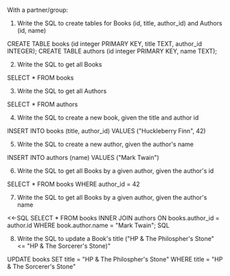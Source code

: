 With a partner/group:

1.  Write the SQL to create tables for Books (id, title, author_id) and Authors (id, name)

CREATE TABLE books (id integer PRIMARY KEY, title TEXT, author_id INTEGER);
CREATE TABLE authors (id integer PRIMARY KEY, name TEXT);

2.  Write the SQL to get all Books

SELECT * FROM books

3.  Write the SQL to get all Authors

SELECT * FROM authors

4.  Write the SQL to create a new book, given the title and author id

INSERT INTO books (title, author_id) VALUES ("Huckleberry Finn", 42)

5.  Write the SQL to create a new author, given the author's name

INSERT INTO authors (name) VALUES ("Mark Twain")

6.  Write the SQL to get all Books by a given author, given the author's id

SELECT * FROM books WHERE author_id = 42

7.  Write the SQL to get all Books by a given author, given the author's name

<<-SQL
SELECT * FROM books 
    INNER JOIN authors 
    ON books.author_id = author.id 
    WHERE book.author.name = "Mark Twain";
SQL

8.  Write the SQL to update a Book's title ("HP & The Philospher's Stone" <= "HP & The Sorcerer's Stone)"

UPDATE books SET title = "HP & The Philospher's Stone" WHERE title = "HP & The Sorcerer's Stone"



